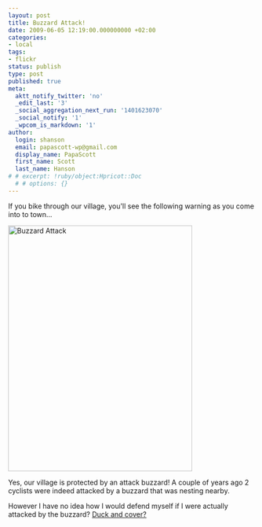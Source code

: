 ```yaml
---
layout: post
title: Buzzard Attack!
date: 2009-06-05 12:19:00.000000000 +02:00
categories:
- local
tags:
- flickr
status: publish
type: post
published: true
meta:
  aktt_notify_twitter: 'no'
  _edit_last: '3'
  _social_aggregation_next_run: '1401623070'
  _social_notify: '1'
  _wpcom_is_markdown: '1'
author:
  login: shanson
  email: papascott-wp@gmail.com
  display_name: PapaScott
  first_name: Scott
  last_name: Hanson
# # excerpt: !ruby/object:Hpricot::Doc
  # # options: {}
---
```

<p>If you bike through our village, you'll see the following warning as you come into to town...</p>
<p><a href="http://www.flickr.com/photos/51035717986@N01/3597017799" title="View 'Buzzard Attack' on Flickr.com"><img src="https://farm4.static.flickr.com/3661/3597017799_4a69a273ab.jpg" alt="Buzzard Attack" border="0" width="375" height="500" /></a></p>
<p>Yes, our village is protected by an attack buzzard! A couple of years ago  2 cyclists were indeed attacked by a buzzard that was nesting nearby.</p>
<p>However I have no idea how I would defend myself if I were actually attacked by the buzzard? <a href="http://www.youtube.com/watch?v=C0K_LZDXp0I">Duck and cover?</a></p>
